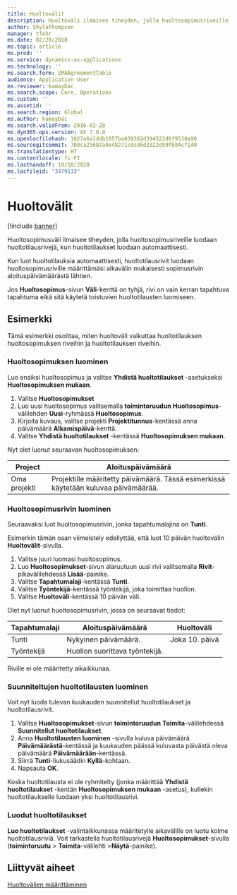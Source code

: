 ```yaml
---
title: Huoltovälit
description: Huoltoväli ilmaisee tiheyden, jolla huoltosopimusriveille luodaan huoltotilausrivejä, kun huoltotilaukset luodaan.
author: ShylaThompson
manager: tfehr
ms.date: 02/20/2018
ms.topic: article
ms.prod: ''
ms.service: dynamics-ax-applications
ms.technology: ''
ms.search.form: SMAAgreementTable
audience: Application User
ms.reviewer: kamaybac
ms.search.scope: Core, Operations
ms.custom: ''
ms.assetid: ''
ms.search.region: Global
ms.author: kamaybac
ms.search.validFrom: 2016-02-28
ms.dyn365.ops.version: AX 7.0.0
ms.openlocfilehash: 1027a6a1ddb1057ba039382d394522d6f9538a90
ms.sourcegitcommit: 708ca25687a4e48271cdcd6d2d22d99fb94cf140
ms.translationtype: HT
ms.contentlocale: fi-FI
ms.lasthandoff: 10/10/2020
ms.locfileid: "3979133"
---
```

# <a name="service-intervals"></a>Huoltovälit

[!include [banner](../includes/banner.md)]

Huoltosopimusväli ilmaisee tiheyden, jolla huoltosopimusriveille luodaan huoltotilausrivejä, kun huoltotilaukset luodaan automaattisesti.

Kun luot huoltotilauksia automaattisesti, huoltotilausrivit luodaan huoltosopimusriville määrittämäsi aikavälin mukaisesti sopimusrivin aloituspäivämäärästä lähtien.

Jos **Huoltosopimus**-sivun **Väli**-kenttä on tyhjä, rivi on vain kerran tapahtuva tapahtuma eikä sitä käytetä toistuvien huoltotilausten luomiseen.

## <a name="example"></a>Esimerkki

Tämä esimerkki osoittaa, miten huoltoväli vaikuttaa huoltotilauksen huoltosopimuksen riveihin ja huoltotilauksen riveihin.

### <a name="create-a-service-agreement"></a>Huoltosopimuksen luominen

Luo ensiksi huoltosopimus ja valitse **Yhdistä huoltotilaukset** -asetukseksi **Huoltosopimuksen mukaan**.

1. Valitse **Huoltosopimukset**
2. Luo uusi huoltosopimus valitsemalla **toimintoruudun** **Huoltosopimus**-välilehden **Uusi**-ryhmässä **Huoltosopimus**.
3. Kirjoita kuvaus, valitse projekti **Projektitunnus**-kentässä anna päivämäärä **Alkamispäivä**-kenttä.
4. Valitse **Yhdistä huoltotilaukset** -kentässä **Huoltosopimuksen mukaan**.

Nyt olet luonut seuraavan huoltosopimuksen:

| Project      | Aloituspäivämäärä                                                                         |
|--------------|------------------------------------------------------------------------------------|
| Oma projekti | Projektille määritetty päivämäärä. Tässä esimerkissä käytetään kuluvaa päivämäärää. |

### <a name="create-a-service-agreement-line"></a>Huoltosopimusrivin luominen

Seuraavaksi luot huoltosopimusrivin, jonka tapahtumalajina on **Tunti**.

Esimerkin tämän osan viimeistely edellyttää, että luot 10 päivän huoltovälin **Huoltovälit**-sivulla. 

1. Valitse juuri luomasi huoltosopimus. 
2. Luo **Huoltosopimukset**-sivun alaruutuun uusi rivi valitsemalla **Rivit**-pikavälilehdessä **Lisää**-painike.
3. Valitse **Tapahtumalaji**-kentässä **Tunti**.
4. Valitse **Työntekijä**-kentässä työntekijä, joka toimittaa huollon.
5. Valitse **Huoltoväli**-kentässä 10 päivän väli.

Olet nyt luonut huoltosopimusrivin, jossa on seuraavat tiedot:

| Tapahtumalaji | Aloituspäivämäärä                               | Huoltoväli |
|------------------|------------------------------------------|------------------|
| Tunti             | Nykyinen päivämäärä.                        | Joka 10. päivä    |
| Työntekijä           | Huollon suorittava työntekijä. |                  |

Riville ei ole määritetty aikaikkunaa. 

### <a name="create-planned-service-orders"></a>Suunniteltujen huoltotilausten luominen

Voit nyt luoda tulevan kuukauden suunnitellut huoltotilaukset ja huoltotilausrivit.

1. Valitse **Huoltosopimukset**-sivun **toimintoruudun** **Toimita**-välilehdessä **Suunnitellut huoltotilaukset**.
2. Anna **Huoltotilausten luominen** -sivulla kuluva päivämäärä **Päivämäärästä**-kentässä ja kuukauden päässä kuluvasta päivästä oleva päivämäärä **Päivämäärään**-kentässä.
3. Siirrä **Tunti**-liukusäädin **Kyllä**-kohtaan. 
4. Napsauta **OK**.

Koska huoltotilausta ei ole ryhmitelty (jonka määrittää **Yhdistä huoltotilaukset** -kentän **Huoltosopimuksen mukaan** -asetus), kullekin huoltotilaukselle luodaan yksi huoltotilausrivi.

### <a name="service-orders-created"></a>Luodut huoltotilaukset

**Luo huoltotilaukset** -valintaikkunassa määritetylle aikavälille on luotu kolme huoltotilausriviä. Voit tarkastella huoltotilausrivejä **Huoltosopimukset**-sivulla (**toimintoruutu** \> **Toimita**-välilehti \>**Näytä**-painike).

## <a name="related-topics"></a>Liittyvät aiheet

[Huoltovälien määrittäminen](set-up-service-intervals.md)  


